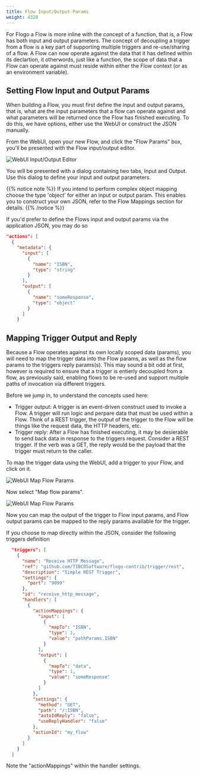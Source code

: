 ```yaml
---
title: Flow Input/Output Params
weight: 4320
---
```


For Flogo a Flow is more inline with the concept of a function, that is, a Flow has both input and output parameters.  The concept of decoupling a trigger from a flow is a key part of supporting multiple triggers and re-use/sharing of a flow. A Flow can now operate against the data that it has defined within its declartion, it otherwords, just like a function, the scope of data that a Flow can operate against must reside within either the Flow context (or as an environment variable).

## Setting Flow Input and Output Params

When building a Flow, you must first define the input and output params, that is, what are the input parameters that a flow can operate against and what parameters will be returned once the Flow has finished executing. To do this, we have options, either use the WebUI or construct the JSON manually.

From the WebUI, open your new Flow, and click the "Flow Params" box, you'll be presented with the Flow input/output editor.

![WebUI Input/Output Editor](../../../images/flow-params2.png)

You will be presented with a dialog containing two tabs, Input and Output. Use this dialog to define your input and output parameters.

{{% notice note %}}
If you intend to perform complex object mapping choose the type 'object' for either an input or output param. This enables you to construct your own JSON, refer to the Flow Mappings section for details.
{{% /notice %}}

If you'd prefer to define the Flows input and output params via the application JSON, you may do so

```json
"actions": [
  {
    "metadata": {
      "input": [
        {
          "name": "ISBN",
          "type": "string"
        }
      ],
      "output": [
        {
          "name": "someResponse",
          "type": "object"
        }
      ]
    }
```

## Mapping Trigger Output and Reply

Because a Flow operates against its own locally scoped data (params), you will need to map the trigger data into the Flow params, as well as the flow params to the triggers reply params(s). This may sound a bit odd at first, however is required to ensure that a trigger is entierly decoupled from a flow, as previously said, enabling flows to be re-used and support multiple paths of invocation via different triggers.

Before we jump in, to understand the concepts used here:

- Trigger output: A trigger is an event-driven construct used to invoke a Flow. A trigger will run logic and perpare data that must be used within a Flow. Think of a REST trigger, the output of the trigger to the Flow will be things like the request data, the HTTP headers, etc.
- Trigger reply: After a Flow has finished executing, it may be desierable to send back data in response to the triggers request. Consider a REST trigger. If the verb was a GET, the reply would be the payload that the trigger must return to the caller.

To map the trigger data using the WebUI, add a trigger to your Flow, and click on it.

![WebUI Map Flow Params](../../../images/map-trigger1.png)

Now select "Map flow params".

![WebUI Map Flow Params](../../../images/map-trigger2.png)

Now you can map the output of the trigger to Flow input params, and Flow output params can be mapped to the reply params available for the trigger.

If you choose to map directly within the JSON, consider the following triggers definition

```json
  "triggers": [
    {
      "name": "Receive HTTP Message",
      "ref": "github.com/TIBCOSoftware/flogo-contrib/trigger/rest",
      "description": "Simple REST Trigger",
      "settings": {
        "port": "9099"
      },
      "id": "receive_http_message",
      "handlers": [
        {
          "actionMappings": {
            "input": [
              {
                "mapTo": "ISBN",
                "type": 1,
                "value": "pathParams.ISBN"
              }
            ],
            "output": [
              {
                "mapTo": "data",
                "type": 1,
                "value": "someResponse"
              }
            ]
          },
          "settings": {
            "method": "GET",
            "path": "/:ISBN",
            "autoIdReply": "false",
            "useReplyHandler": "false"
          },
          "actionId": "my_flow"
        }
      ]
    }
  ]
```

Note the "actionMappings" within the handler settings.
